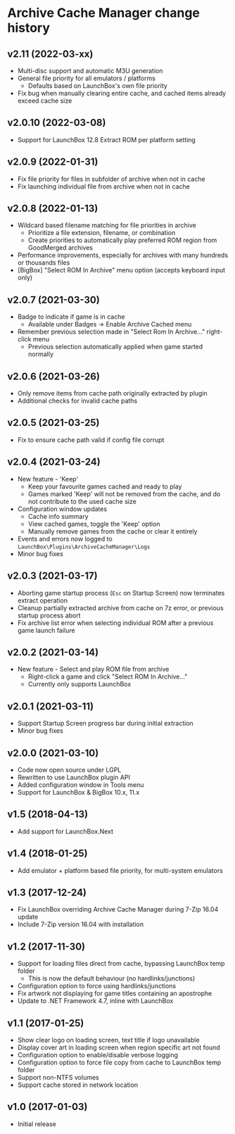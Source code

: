 # Archive Cache Manager change history
## v2.11 (2022-03-xx)
* Multi-disc support and automatic M3U generation
* General file priority for all emulators / platforms
    * Defaults based on LaunchBox's own file priority
* Fix bug when manually clearing entire cache, and cached items already exceed cache size

## v2.0.10 (2022-03-08)
* Support for LaunchBox 12.8 Extract ROM per platform setting

## v2.0.9 (2022-01-31)
* Fix file priority for files in subfolder of archive when not in cache
* Fix launching individual file from archive when not in cache

## v2.0.8 (2022-01-13)
* Wildcard based filename matching for file priorities in archive
    * Prioritize a file extension, filename, or combination
    * Create priorities to automatically play preferred ROM region from GoodMerged archives
* Performance improvements, especially for archives with many hundreds or thousands files
* [BigBox] "Select ROM In Archive" menu option (accepts keyboard input only)

## v2.0.7 (2021-03-30)
* Badge to indicate if game is in cache
    * Available under Badges -> Enable Archive Cached menu
* Remember previous selection made in "Select Rom In Archive..." right-click menu
    * Previous selection automatically applied when game started normally

## v2.0.6 (2021-03-26)
* Only remove items from cache path originally extracted by plugin
* Additional checks for invalid cache paths

## v2.0.5 (2021-03-25)
* Fix to ensure cache path valid if config file corrupt

## v2.0.4 (2021-03-24)
* New feature - 'Keep'
    * Keep your favourite games cached and ready to play
    * Games marked 'Keep' will not be removed from the cache, and do not contribute to the used cache size
* Configuration window updates
    * Cache info summary
    * View cached games, toggle the 'Keep' option
    * Manually remove games from the cache or clear it entirely
* Events and errors now logged to `LaunchBox\Plugins\ArchiveCacheManager\Logs`
* Minor bug fixes

## v2.0.3 (2021-03-17)
* Aborting game startup process (`Esc` on Startup Screen) now terminates extract operation
* Cleanup partially extracted archive from cache on 7z error, or previous startup process abort
* Fix archive list error when selecting individual ROM after a previous game launch failure

## v2.0.2 (2021-03-14)
* New feature - Select and play ROM file from archive
    * Right-click a game and click "Select ROM In Archive..."
    * Currently only supports LaunchBox

## v2.0.1 (2021-03-11)
* Support Startup Screen progress bar during initial extraction
* Minor bug fixes

## v2.0.0 (2021-03-10)
* Code now open source under LGPL
* Rewritten to use LaunchBox plugin API
* Added configuration window in Tools menu
* Support for LaunchBox & BigBox 10.x, 11.x

## v1.5 (2018-04-13)
* Add support for LaunchBox.Next

## v1.4 (2018-01-25)
* Add emulator + platform based file priority, for multi-system emulators

## v1.3 (2017-12-24)
* Fix LaunchBox overriding Archive Cache Manager during 7-Zip 16.04 update
* Include 7-Zip version 16.04 with installation

## v1.2 (2017-11-30)
* Support for loading files direct from cache, bypassing LaunchBox temp folder
    * This is now the default behaviour (no hardlinks/junctions)
* Configuration option to force using hardlinks/junctions
* Fix artwork not displaying for game titles containing an apostrophe
* Update to .NET Framework 4.7, inline with LaunchBox

## v1.1 (2017-01-25)
* Show clear logo on loading screen, text title if logo unavailable
* Display cover art in loading screen when region specific art not found
* Configuration option to enable/disable verbose logging
* Configuration option to force file copy from cache to LaunchBox temp folder
* Support non-NTFS volumes
* Support cache stored in network location

## v1.0 (2017-01-03)
* Initial release